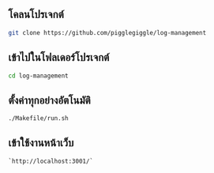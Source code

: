 ## โคลนโปรเจกต์
```bash
git clone https://github.com/pigglegiggle/log-management
```

## เข้าไปในโฟลเดอร์โปรเจกต์
```bash
cd log-management
```

## ตั้งค่าทุกอย่างอัตโนมัติ
```bash
./Makefile/run.sh
```

## เข้าใช้งานหน้าเว็บ
```
`http://localhost:3001/`
```